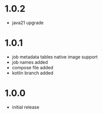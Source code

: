 # 1.0.2
- java21 upgrade

# 1.0.1
- job metadata tables native image support
- job names added
- compose file added
- kotlin branch added

# 1.0.0
- initial release